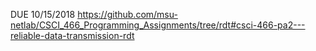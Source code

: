 DUE 10/15/2018
https://github.com/msu-netlab/CSCI_466_Programming_Assignments/tree/rdt#csci-466-pa2---reliable-data-transmission-rdt
